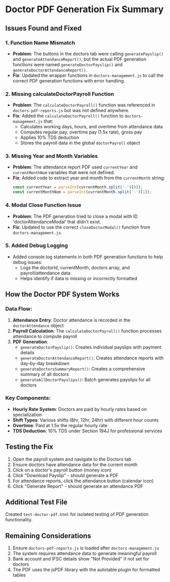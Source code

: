 # Doctor PDF Generation Fix Summary

## Issues Found and Fixed

### 1. **Function Name Mismatch**
- **Problem**: The buttons in the doctors tab were calling `generatePayslip()` and `generateAttendanceReport()`, but the actual PDF generation functions were named `generateDoctorPayslip()` and `generateDoctorAttendanceReport()`.
- **Fix**: Updated the wrapper functions in `doctors-management.js` to call the correct PDF generation functions with error handling.

### 2. **Missing calculateDoctorPayroll Function**
- **Problem**: The `calculateDoctorPayroll()` function was referenced in `doctors-pdf-reports.js` but was not defined anywhere.
- **Fix**: Added the `calculateDoctorPayroll()` function to `doctors-management.js` that:
  - Calculates working days, hours, and overtime from attendance data
  - Computes regular pay, overtime pay (1.5x rate), gross pay
  - Applies 10% TDS deduction
  - Stores the payroll data in the global `doctorPayroll` object

### 3. **Missing Year and Month Variables**
- **Problem**: The attendance report PDF used `currentYear` and `currentMonthNum` variables that were not defined.
- **Fix**: Added code to extract year and month from the `currentMonth` string:
  ```javascript
  const currentYear = parseInt(currentMonth.split('-')[0]);
  const currentMonthNum = parseInt(currentMonth.split('-')[1]);
  ```

### 4. **Modal Close Function Issue**
- **Problem**: The PDF generation tried to close a modal with ID 'doctorAttendanceModal' that didn't exist.
- **Fix**: Updated to use the correct `closeDoctorModal()` function from `doctors-management.js`.

### 5. **Added Debug Logging**
- Added console.log statements in both PDF generation functions to help debug issues:
  - Logs the doctorId, currentMonth, doctors array, and payroll/attendance data
  - Helps identify if data is missing or incorrectly formatted

## How the Doctor PDF System Works

### Data Flow:
1. **Attendance Entry**: Doctor attendance is recorded in the `doctorAttendance` object
2. **Payroll Calculation**: The `calculateDoctorPayroll()` function processes attendance to compute payroll
3. **PDF Generation**: 
   - `generateDoctorPayslip()`: Creates individual payslips with payment details
   - `generateDoctorAttendanceReport()`: Creates attendance reports with day-by-day breakdown
   - `generateDoctorsSummaryReport()`: Creates a comprehensive summary of all doctors
   - `generateAllDoctorPayslips()`: Batch generates payslips for all doctors

### Key Components:
- **Hourly Rate System**: Doctors are paid by hourly rates based on specialization
- **Shift Types**: Various shifts (8hr, 12hr, 24hr) with different hour counts
- **Overtime**: Paid at 1.5x the regular hourly rate
- **TDS Deduction**: 10% TDS under Section 194J for professional services

## Testing the Fix

1. Open the payroll system and navigate to the Doctors tab
2. Ensure doctors have attendance data for the current month
3. Click on a doctor's payroll button (money icon)
4. Click "Download Payslip" - should generate a PDF
5. For attendance reports, click the attendance button (calendar icon)
6. Click "Generate Report" - should generate an attendance PDF

## Additional Test File

Created `test-doctor-pdf.html` for isolated testing of PDF generation functionality.

## Remaining Considerations

1. Ensure `doctors-pdf-reports.js` is loaded after `doctors-management.js`
2. The system requires attendance data to generate meaningful payroll
3. Bank account and IFSC details show "Not Provided" if not set for doctors
4. The PDF uses the jsPDF library with the autotable plugin for formatted tables